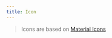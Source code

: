 ```yaml
---
title: Icon
---
```


> Icons are based on <a href="https://fonts.google.com/icons" target="_blank">Material Icons</a>

<icon></icon>
